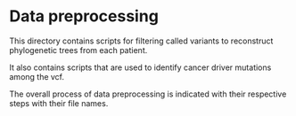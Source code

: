 # Data preprocessing
This directory contains scripts for filtering called variants to reconstruct phylogenetic trees from each patient.

It also contains scripts that are used to identify cancer driver mutations among the vcf.

The overall process of data preprocessing is indicated with their respective steps with their file names.